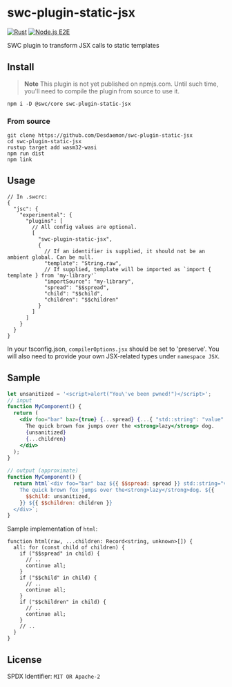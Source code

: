 # swc-plugin-static-jsx

[![Rust](https://github.com/Desdaemon/swc-plugin-static-jsx/actions/workflows/rust.yml/badge.svg)](https://github.com/Desdaemon/swc-plugin-static-jsx/actions/workflows/rust.yml)
[![Node.js E2E](https://github.com/Desdaemon/swc-plugin-static-jsx/actions/workflows/e2e.yml/badge.svg)](https://github.com/Desdaemon/swc-plugin-static-jsx/actions/workflows/e2e.yml)

SWC plugin to transform JSX calls to static templates

## Install

> **Note**
> This plugin is not yet published on npmjs.com. Until such time, you'll need to compile the plugin from source to use it.

```shell
npm i -D @swc/core swc-plugin-static-jsx
```

### From source

```shell
git clone https://github.com/Desdaemon/swc-plugin-static-jsx
cd swc-plugin-static-jsx
rustup target add wasm32-wasi
npm run dist
npm link
```

## Usage

```jsonc
// In .swcrc:
{
  "jsc": {
    "experimental": {
      "plugins": [
        // All config values are optional.
        [
          "swc-plugin-static-jsx",
          {
            // If an identifier is supplied, it should not be an ambient global. Can be null.
            "template": "String.raw",
            // If supplied, template will be imported as `import { template } from 'my-library'`
            "importSource": "my-library",
            "spread": "$$spread",
            "child": "$$child",
            "children": "$$children"
          }
        ]
      ]
    }
  }
}
```

In your tsconfig.json, `compilerOptions.jsx` should be set to 'preserve'. You will also need to
provide your own JSX-related types under `namespace JSX`.

## Sample

```jsx
let unsanitized = '<script>alert("You\'ve been pwned!")</script>';
// input
function MyComponent() {
  return (
    <div foo="bar" baz={true} {...spread} {...{ "std::string": "value" }}>
      The quick brown fox jumps over the <strong>lazy</strong> dog.
      {unsanitized}
      {...children}
    </div>
  );
}

// output (approximate)
function MyComponent() {
  return html`<div foo="bar" baz ${{ $$spread: spread }} std::string="value">
    The quick brown fox jumps over the<strong>lazy</strong>dog. ${{
      $$child: unsanitized,
    }} ${{ $$children: children }}
  </div>`;
}
```

Sample implementation of `html`:

```tsx
function html(raw, ...children: Record<string, unknown>[]) {
  all: for (const child of children) {
    if ("$$spread" in child) {
      // ..
      continue all;
    }
    if ("$$child" in child) {
      // ..
      continue all;
    }
    if ("$$children" in child) {
      // ..
      continue all;
    }
    // ..
  }
}
```

## License

SPDX Identifier: `MIT OR Apache-2`